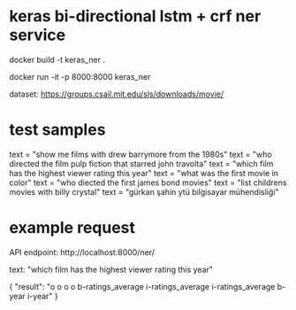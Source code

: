# keras bi-directional lstm + crf ner service

docker build -t keras_ner .

docker run -it -p 8000:8000 keras_ner

dataset: https://groups.csail.mit.edu/sls/downloads/movie/

# test samples
text = "show me films with drew barrymore from the 1980s"
text = "who directed the film pulp fiction that starred john travolta"
text = "which film has the highest viewer rating this year"
text = "what was the first movie in color"
text = "who diected the first james bond movies"
text = "list childrens movies with billy crystal"
text = "gürkan şahin ytü bilgisayar mühendisliği"

# example request
API endpoint: http://localhost:8000/ner/

text: "which film has the highest viewer rating this year"

{
    "result": "o o o o b-ratings_average i-ratings_average i-ratings_average b-year i-year"
}

